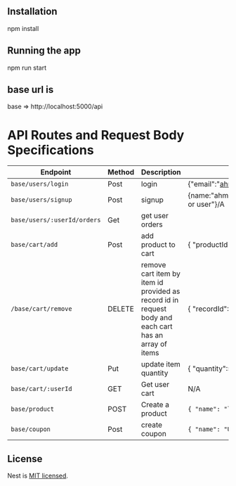 ## Installation

npm install

## Running the app

npm run start

## base url is 
base => http://localhost:5000/api

# API Routes and Request Body Specifications

| Endpoint         | Method | Description                           | Request Body (JSON) Example                        |
|------------------|--------|---------------------------------------|----------------------------------------------------|
| `base/users/login`     | Post    | login                         | {"email":"ahmed@gmail.com",password:"12345678"}/A                                                |
| `base/users/signup` | Post    | signup                        | {name:"ahmed",email:"ahmed@gmail.com","password":"12345678","role":"admin or user"}/A                                                |
| `base/users/:userId/orders`     | Get   | get user orders         
| `base/cart/add` | Post    | add product to cart |  { "productId":1 }              |
| `/base/cart/remove` | DELETE | remove cart item by item id provided as record id in request body and each cart has an array of items | { "recordId":1   } A                                                |
| `base/cart/update`     | Put    | update item quantity | { "quantity":5,"recordId":1 } A                                                |
| `base/cart/:userId` | GET    | Get user cart                        | N/A                                                |
| `base/product`     | POST   | Create a product                     | `{ "name": "labtop","stock":30,"price":59, "description": "Lorem ipsum..." }` |
| `base/coupon` | Post    | create coupon             | `{ "name": "Updated Post","couponExpiresIn":"03/22/2025","discount":80 }` 



## License

Nest is [MIT licensed](LICENSE).
